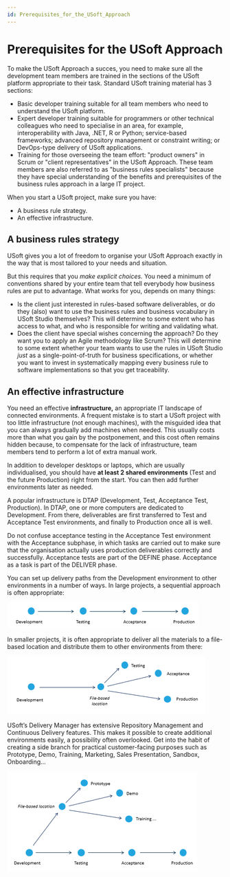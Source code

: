 ```yaml
---
id: Prerequisites_for_the_USoft_Approach
---
```


# Prerequisites for the USoft Approach

To make the USoft Approach a succes, you need to make sure all the development team members are trained in the sections of the USoft platform appropriate to their task. Standard USoft training material has 3 sections:

- Basic developer training suitable for all team members who need to understand the USoft platform.
- Expert developer training suitable for programmers or other technical colleagues who need to specialise in an area, for example, interoperability with Java, .NET, R or Python; service-based frameworks; advanced repository management or constraint writing; or DevOps-type delivery of USoft applications.
- Training for those overseeing the team effort: "product owners" in Scrum or "client representatives" in the USoft Approach. These team members are also referred to as "business rules specialists" because they have special understanding of the benefits and prerequisites of the business rules approach in a large IT project.

When you start a USoft project, make sure you have:

- A business rule strategy.
- An effective infrastructure.

## A business rules strategy

USoft gives you a lot of freedom to organise your USoft Approach exactly in the way that is most tailored to your needs and situation.

But this requires that you *make explicit choices.* You need a minimum of conventions shared by your entire team that tell everybody how business rules are put to advantage. What works for you, depends on many things:

- Is the client just interested in rules-based software deliverables, or do they (also) want to use the business rules and business vocabulary in USoft Studio themselves? This will determine to some extent who has access to what, and who is responsible for writing and validating what.
- Does the client have special wishes concerning the approach? Do they want you to apply an Agile methodology like Scrum? This will determine to some extent whether your team wants to use the rules in USoft Studio *just* as a single-point-of-truth for business specifications, or whether you want to invest in systematically mapping every business rule to software implementations so that you get traceability.

## An effective infrastructure

You need an effective **infrastructure,** an appropriate IT landscape of connected environments. A frequent mistake is to start a USoft project with too little infrastructure (not enough machines), with the misguided idea that you can always gradually add machines when needed. This usually costs more than what you gain by the postponement, and this cost often remains hidden because, to compensate for the lack of infrastructure, team members tend to perform a lot of extra manual work.

In addition to developer desktops or laptops, which are usually individualised, you should have **at least 2 shared environments** (Test and the future Production) right from the start. You can then add further environments later as needed.

A popular infrastructure is DTAP (Development, Test, Acceptance Test, Production). In DTAP, one or more computers are dedicated to Development. From there, deliverables are first transferred to Test and Acceptance Test environments, and finally to Production once all is well.

Do not confuse acceptance testing in the Acceptance Test environment with the Acceptance subphase, in which tasks are carried out to make sure that the organisation actually uses production deliverables correctly and successfully. Acceptance tests are part of the DEFINE phase. Acceptance as a task is part of the DELIVER phase.

You can set up delivery paths from the Development environment to other environments in a number of ways. In large projects, a sequential approach is often appropriate:

![](./assets/629769ad-8741-4b8b-9b57-e1daaf60f132.png)

In smaller projects, it is often appropriate to deliver all the materials to a file-based location and distribute them to other environments from there:

![](./assets/10f40755-0a6e-432d-bca1-087209bd826e.png)

USoft’s Delivery Manager has extensive Repository Management and Continuous Delivery features. This makes it possible to create additional environments easily, a possibility often overlooked. Get into the habit of creating a side branch for practical customer-facing purposes such as Prototype, Demo, Training, Marketing, Sales Presentation, Sandbox, Onboarding…

![](./assets/8471f093-dbe2-4cbb-89d9-0ba6f4f9346f.png)

 